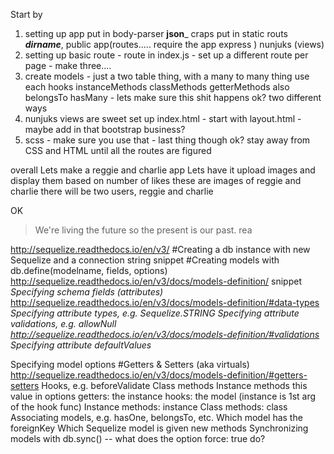 
Start by
1) setting up app
  put in body-parser __json___ craps
  put in static routs ___dirname___, public
  app(routes.....
    require the app express
    )
  nunjuks (views)
2) setting up basic route - route in index.js - set up a different route per page - make three....
3) create models - just a two table thing, with a many to many thing
  use each
    hooks
    instanceMethods
    classMethods
    getterMethods
  also belongsTo
  hasMany - lets make sure this shit happens ok? two different ways
4) nunjuks
    views are sweet
    set up index.html - start with layout.html - maybe add in that  bootstrap business?
5) scss - make sure you use that - last thing though ok? stay away from CSS and HTML until all the routes are figured

overall
Lets make a reggie and charlie app
Lets have it upload images and display them based on number of likes
these are images of reggie and charlie
there will be two users, reggie and charlie

OK


> We're living the future so
> the present is our past.
rea

http://sequelize.readthedocs.io/en/v3/
#Creating a db instance with new Sequelize and a connection string
snippet
#Creating models with db.define(modelname, fields, options)
http://sequelize.readthedocs.io/en/v3/docs/models-definition/
snippet
*Specifying schema fields (attributes)*
http://sequelize.readthedocs.io/en/v3/docs/models-definition/#data-types
*Specifying attribute types, e.g. Sequelize.STRING
Specifying attribute validations, e.g. allowNull
http://sequelize.readthedocs.io/en/v3/docs/models-definition/#validations
Specifying attribute defaultValues*

Specifying model options
#Getters & Setters (aka virtuals)
http://sequelize.readthedocs.io/en/v3/docs/models-definition/#getters-setters
Hooks, e.g. beforeValidate
Class methods
Instance methods
this value in options
getters: the instance
hooks: the model (instance is 1st arg of the hook func)
Instance methods: instance
Class methods: class
Associating models, e.g. hasOne, belongsTo, etc.
Which model has the foreignKey
Which Sequelize model is given new methods
Synchronizing models with db.sync() -- what does the option force: true do?
